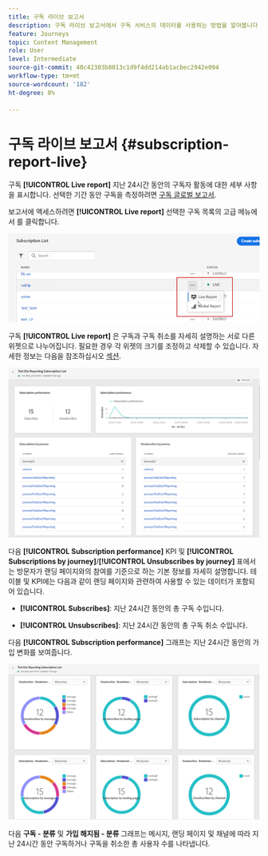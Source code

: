 ```yaml
---
title: 구독 라이브 보고서
description: 구독 라이브 보고서에서 구독 서비스의 데이터를 사용하는 방법을 알아봅니다
feature: Journeys
topic: Content Management
role: User
level: Intermediate
source-git-commit: 40c42303b8013c1d9f4dd214ab1acbec2942e094
workflow-type: tm+mt
source-wordcount: '182'
ht-degree: 0%

---
```


# 구독 라이브 보고서 {#subscription-report-live}

구독 **[!UICONTROL Live report]** 지난 24시간 동안의 구독자 활동에 대한 세부 사항을 표시합니다. 선택한 기간 동안 구독을 측정하려면 [구독 글로벌 보고서](subscription-report-global.md).

보고서에 액세스하려면 **[!UICONTROL Live report]** 선택한 구독 목록의 고급 메뉴에서 를 클릭합니다.

![](assets/subscription_report_6.png)

구독 **[!UICONTROL Live report]** 은 구독과 구독 취소를 자세히 설명하는 서로 다른 위젯으로 나누어집니다. 필요한 경우 각 위젯의 크기를 조정하고 삭제할 수 있습니다. 자세한 정보는 다음을 참조하십시오 [섹션](live-report.md).

![](assets/subscription_report_3.png)

다음 **[!UICONTROL Subscription performance]** KPI 및 **[!UICONTROL Subscriptions by journey]**/**[!UICONTROL Unsubscribes by journey]** 표에서는 방문자가 랜딩 페이지와의 참여를 기준으로 하는 기본 정보를 자세히 설명합니다. 테이블 및 KPI에는 다음과 같이 랜딩 페이지와 관련하여 사용할 수 있는 데이터가 포함되어 있습니다.

* **[!UICONTROL Subscribes]**: 지난 24시간 동안의 총 구독 수입니다.

* **[!UICONTROL Unsubscribes]**: 지난 24시간 동안의 총 구독 취소 수입니다.

다음 **[!UICONTROL Subscription performance]** 그래프는 지난 24시간 동안의 가입 변화를 보여줍니다.

![](assets/subscription_report_4.png)

다음 **구독 - 분류** 및 **가입 해지됨 - 분류** 그래프는 메시지, 랜딩 페이지 및 채널에 따라 지난 24시간 동안 구독하거나 구독을 취소한 총 사용자 수를 나타냅니다.

